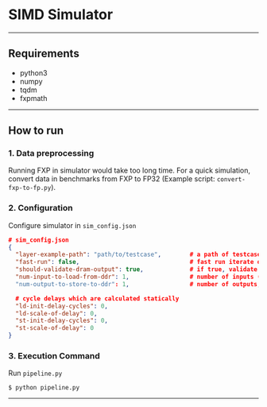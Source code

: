 # SIMD Simulator
- - -
## Requirements
- python3
- numpy
- tqdm
- fxpmath
- - -
## How to run
### 1. Data preprocessing
Running FXP in simulator would take too long time. For a quick simulation, convert data in benchmarks from FXP to FP32
(Example script: `convert-fxp-to-fp.py`).
### 2. Configuration
Configure simulator in `sim_config.json`
```json
# sim_config.json
{
  "layer-example-path": "path/to/testcase",        # a path of testcase
  "fast-run": false,                               # fast run iterate only one base loop
  "should-validate-dram-output": true,             # if true, validate output elements in dram
  "num-input-to-load-from-ddr": 1,                 # number of inputs (e.g., relu: 1, add: 2)
  "num-output-to-store-to-ddr": 1,                 # number of outputs, always 1

  # cycle delays which are calculated statically
  "ld-init-delay-cycles": 0,
  "ld-scale-of-delay": 0,
  "st-init-delay-cycles": 0,
  "st-scale-of-delay": 0
}
```
### 3. Execution Command
Run `pipeline.py`
```commandline
$ python pipeline.py
```
- - - 
